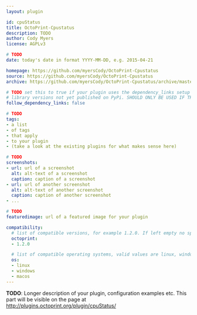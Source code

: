 ```yaml
---
layout: plugin

id: cpuStatus
title: OctoPrint-Cpustatus
description: TODO
author: Cody Myers
license: AGPLv3

# TODO
date: today's date in format YYYY-MM-DD, e.g. 2015-04-21

homepage: https://github.com/myersCody/OctoPrint-Cpustatus
source: https://github.com/myersCody/OctoPrint-Cpustatus
archive: https://github.com/myersCody/OctoPrint-Cpustatus/archive/master.zip

# TODO set this to true if your plugin uses the dependency_links setup parameter to include
# library versions not yet published on PyPi. SHOULD ONLY BE USED IF THERE IS NO OTHER OPTION!
follow_dependency_links: false

# TODO
tags:
- a list
- of tags
- that apply
- to your plugin
- (take a look at the existing plugins for what makes sense here)

# TODO
screenshots:
- url: url of a screenshot
  alt: alt-text of a screenshot
  caption: caption of a screenshot
- url: url of another screenshot
  alt: alt-text of another screenshot
  caption: caption of another screenshot
- ...

# TODO
featuredimage: url of a featured image for your plugin

compatibility:
  # list of compatible versions, for example 1.2.0. If left empty no specific version requirement will be assumed
  octoprint:
  - 1.2.0

  # list of compatible operating systems, valid values are linux, windows, macos, leaving empty defaults to all
  os:
  - linux
  - windows
  - macos
---
```


**TODO**: Longer description of your plugin, configuration examples etc. This part will be visible on the page at
http://plugins.octoprint.org/plugin/cpuStatus/
